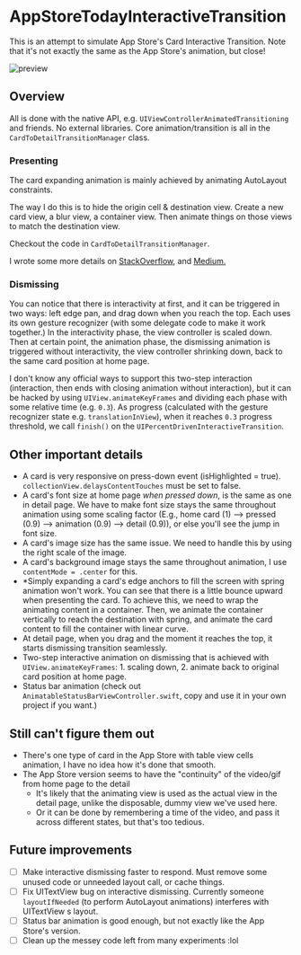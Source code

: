 # AppStoreTodayInteractiveTransition
This is an attempt to simulate App Store's Card Interactive Transition. Note that it's not exactly the same as the App Store's animation, but close!

![preview](https://raw.githubusercontent.com/aunnnn/AppStoreiOS11InteractiveTransition/master/appstoreios11.gif)

## Overview

All is done with the native API, e.g. `UIViewControllerAnimatedTransitioning` and friends. No external libraries. Core animation/transition is all in the `CardToDetailTransitionManager` class.

### Presenting

The card expanding animation is mainly achieved by animating AutoLayout constraints.

The way I do this is to hide the origin cell & destination view. Create a new card view, a blur view, a container view. Then animate things on those views to match the destination view.

Checkout the code in `CardToDetailTransitionManager`.

I wrote some more details on [StackOverflow](https://stackoverflow.com/a/49956446/6666165), and [Medium.](https://medium.com/@aunnnn/making-app-store-today-ios-11-custom-transition-part-1-presentation-9e4ef99e75d3)

### Dismissing
You can notice that there is interactivity at first, and it can be triggered in two ways: left edge pan, and drag down when you reach the top. Each uses its own gesture recognizer (with some delegate code to make it work together.)  In the interactivity phase, the view controller is scaled down. Then at certain point, the animation phase, the dismissing animation is triggered without interactivity, the view controller shrinking down, back to the same card position at home page.

I don't know any official ways to support this two-step interaction (interaction, then ends with closing animation without interaction), but it can be hacked by using `UIView.animateKeyFrames` and dividing each phase with some relative time (e.g. `0.3`). As progress (calculated with the gesture recognizer state e.g. `translationInView`), when it reaches `0.3` progress threshold, we call `finish()` on the `UIPercentDrivenInteractiveTransition`.


## Other important details
- A card is very responsive on press-down event (isHighlighted = true). `collectionView.delaysContentTouches` must be set to false.
- A card's font size at home page *when pressed down*, is the same as one in detail page. We have to make font size stays the same throughout animation using some scaling factor (E.g., home card (1) --> pressed (0.9) --> animation (0.9) --> detail (0.9)), or else you'll see the jump in font size.
- A card's image size has the same issue. We need to handle this by using the right scale of the image.
- A card's background image stays the same throughout animation, I use `contentMode = .center` for this.
- \*Simply expanding a card's edge anchors to fill the screen with spring animation won't work. You can see that there is a little bounce upward when presenting the card. To achieve this, we need to wrap the animating content in a container. Then, we animate the container vertically to reach the destination with spring, and animate the card content to fill the container with linear curve.
- At detail page, when you drag and the moment it reaches the top, it starts dismissing transition seamlessly.
- Two-step interactive animation on dismissing that is achieved with `UIView.animateKeyFrames`: 1. scaling down, 2. animate back to original card position at home page.
- Status bar animation (check out `AnimatableStatusBarViewController.swift`, copy and use it in your own project if you want.)

## Still can't figure them out
- There's one type of card in the App Store with table view cells animation, I have no idea how it's done that smooth.
- The App Store version seems to have the "continuity" of the video/gif from home page to the detail
  - It's likely that the animating view is used as the actual view in the detail page, unlike the disposable, dummy view we've used here.
  - Or it can be done by remembering a time of the video, and pass it across different states, but that's too tedious.

## Future improvements
- [ ] Make interactive dismissing faster to respond. Must remove some unused code or unneeded layout call, or cache things.
- [ ] Fix UITextView bug on interactive dismissing. Currently someone `layoutIfNeeded` (to perform AutoLayout animations) interferes with UITextView
s layout.
- [ ] Status bar animation is good enough, but not exactly like the App Store's version.
- [ ] Clean up the messey code left from many experiments :lol
